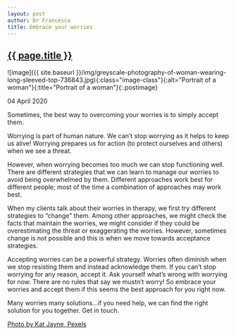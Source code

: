 ```yaml
---
layout: post
author: Dr Francesca
title: Embrace your worries
---
```


 <h2 class="postheader"><a href="{{ site.baseurl }}{{ page.url }}">{{ page.title }}</a></h2>


![image]({{ site.baseurl }}/img/greyscale-photography-of-woman-wearing-long-sleeved-top-736843.jpg){:class="image-class"}{:alt="Portrait of a woman"}{:title="Portrait of a woman"}{:.postimage}

<p class="blogdate">04 April 2020</p>

Sometimes, the best way to overcoming your worries is to simply accept them.

Worrying is part of human nature. We can’t stop worrying as it helps to keep us alive! Worrying prepares us for action (to protect ourselves and others) when we see a threat.

However, when worrying becomes too much we can stop functioning well. There are different strategies that we can learn to manage our worries to avoid being overwhelmed by them. Different approaches work best for different people; most of the time a combination of approaches may work best.

When my clients talk about their worries in therapy, we first try different strategies to “change” them. Among other approaches, we might check the facts that maintain the worries, we might consider if they could be overestimating the threat or exaggerating the worries. However, sometimes change is not possible and this is when we move towards acceptance strategies.

Accepting worries can be a powerful strategy. Worries often diminish when we stop resisting them and instead acknowledge them. If you can’t stop worrying for any reason, accept it. Ask yourself what’s wrong with worrying for now. There are no rules that say we mustn’t worry! So embrace your worries and accept them if this seems the best approach for you right now.

Many worries many solutions…if you need help, we can find the right solution for you together. Get in touch.


<a href="https://www.pexels.com/@katlovessteve?utm_content=attributionCopyText&utm_medium=referral&utm_source=pexels">Photo by Kat Jayne, Pexels</a>


<br>
<div class="sharethis-inline-share-buttons"></div>
<br>
